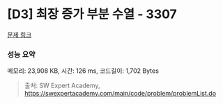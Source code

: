 # [D3] 최장 증가 부분 수열 - 3307 

[문제 링크](https://swexpertacademy.com/main/code/problem/problemDetail.do?contestProbId=AWBOKg-a6l0DFAWr) 

### 성능 요약

메모리: 23,908 KB, 시간: 126 ms, 코드길이: 1,702 Bytes



> 출처: SW Expert Academy, https://swexpertacademy.com/main/code/problem/problemList.do